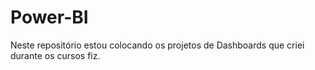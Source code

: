 # Power-BI
Neste repositório estou colocando os projetos de Dashboards que criei durante os cursos fiz.
